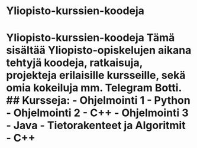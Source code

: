 # Yliopisto-kurssien-koodeja
# Yliopisto-kurssien-koodeja Tämä sisältää Yliopisto-opiskelujen aikana tehtyjä koodeja, ratkaisuja, projekteja erilaisille kursseille, sekä omia kokeiluja mm. Telegram Botti.  ## Kursseja: - Ohjelmointi 1 - Python - Ohjelmointi 2 - C++ - Ohjelmointi 3 - Java - Tietorakenteet ja Algoritmit - C++
